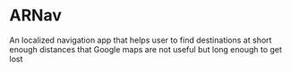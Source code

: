 # ARNav
An localized navigation app that helps user to find destinations at short enough distances that Google maps are not useful but long enough to get lost
